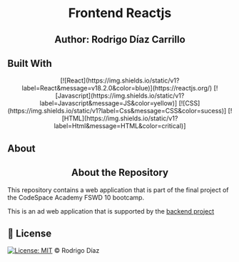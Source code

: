 <h1 align="center">Frontend Reactjs</h1>
<h2 align="center">Author: Rodrigo Díaz Carrillo</h2>

## Built With
<div align="center">
[![React](https://img.shields.io/static/v1?label=React&message=v18.2.0&color=blue)](https://reactjs.org/)
[![Javascript](https://img.shields.io/static/v1?label=Javascript&message=JS&color=yellow)]
[![CSS](https://img.shields.io/static/v1?label=Css&message=CSS&color=sucess)]
[![HTML](https://img.shields.io/static/v1?label=Html&message=HTML&color=critical)]
</div>

## About
<h2 align="center">About the Repository</h2>

This repository contains a web application that is part of the final project of the CodeSpace Academy FSWD 10 bootcamp.

This is an ad web application that is supported by the <a href="https://github.com/RodrigoDiazCarrillo/bootcamp-project-backend.git">backend project</a>

## 📜 License

[![License: MIT](https://img.shields.io/badge/License-MIT-yellow.svg)](./LICENSE) © Rodrigo Díaz
